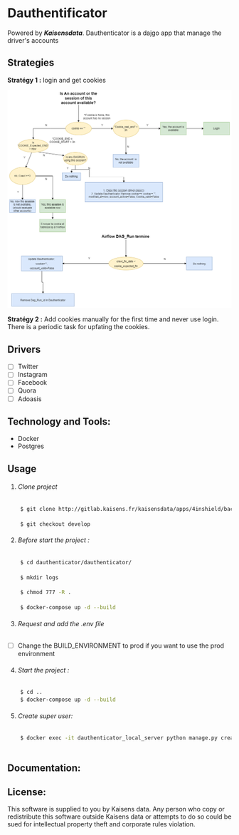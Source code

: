 # Dauthentificator
Powered by _**Kaisensdata**_. Dauthenticator is a dajgo app that manage the driver's accounts 


## Strategies
**Stratégy 1 :**
login and get cookies

<img src="principe_de_fonctionnement.png" width="1000">

**Stratégy 2 :** 
Add cookies manually for the first time and never use login. There is a periodic task for upfating the cookies.

## Drivers

 - [ ] Twitter 
 - [ ] Instagram
 - [ ] Facebook
 - [ ] Quora
 - [ ] Adoasis

## Technology and Tools: 

- Docker 
- Postgres


## Usage
1. ###### Clone project
```bash
    $ git clone http://gitlab.kaisens.fr/kaisensdata/apps/4inshield/back/dauthenticator.git

    $ git checkout develop

```

2. ###### Before start the project :
```bash
    $ cd dauthenticator/dauthenticator/

    $ mkdir logs

    $ chmod 777 -R .

    $ docker-compose up -d --build
```

3. ###### Request and add the .env file

 - [ ] Change the BUILD_ENVIRONMENT to prod if you want to use the prod environment


4. ###### Start the project :
```bash
    $ cd ..
    $ docker-compose up -d --build
```

5. ###### Create super user:
```bash
    $ docker exec -it dauthenticator_local_server python manage.py createsuperuser
   
```

## Documentation:

## License:
This software is supplied to you by Kaisens data.
Any person who copy or redistribute this software
outside Kaisens data or attempts to do so could be
sued for intellectual property theft and corporate
rules violation.
